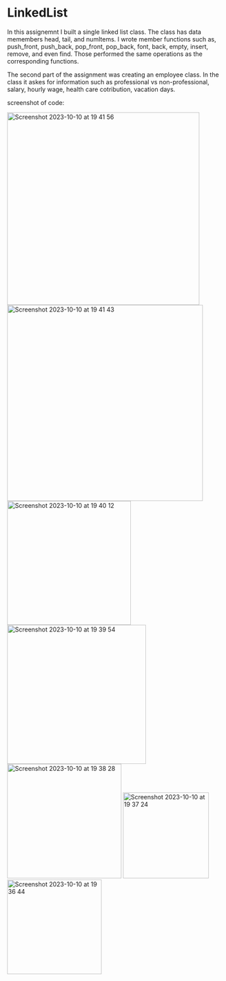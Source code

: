 # LinkedList

In this assignemnt I built a single linked list class. The class has data memembers head, tail, and numItems. I wrote member functions such as, push_front, push_back, pop_front, pop_back,
font, back, empty, insert, remove, and even find. Those performed the same operations as the corresponding functions. 

The second part of the assignment was creating an employee class. In the class it askes for information such as professional vs non-professional, salary,
hourly wage, health care cotribution, vacation days. 

screenshot of code:

<img width="446" alt="Screenshot 2023-10-10 at 19 41 56" src="https://github.com/Yagna-Patel/Assignment-2/assets/123590214/d1e57161-1901-47c7-bf23-8851302b4fc7">
<img width="454" alt="Screenshot 2023-10-10 at 19 41 43" src="https://github.com/Yagna-Patel/Assignment-2/assets/123590214/068c5852-9ad6-48d3-84f0-a96d458796b8">
<img width="287" alt="Screenshot 2023-10-10 at 19 40 12" src="https://github.com/Yagna-Patel/Assignment-2/assets/123590214/466b60c6-d200-4bbb-8309-5f9d74daead7">
<img width="322" alt="Screenshot 2023-10-10 at 19 39 54" src="https://github.com/Yagna-Patel/Assignment-2/assets/123590214/87f30ced-1f1a-494a-a034-a92109699801">
<img width="265" alt="Screenshot 2023-10-10 at 19 38 28" src="https://github.com/Yagna-Patel/Assignment-2/assets/123590214/b88535e0-2472-4e5d-84af-47c1eefd8fb5">
<img width="199" alt="Screenshot 2023-10-10 at 19 37 24" src="https://github.com/Yagna-Patel/Assignment-2/assets/123590214/c0dc0f2e-67d4-4f01-a317-91423af35593">
<img width="219" alt="Screenshot 2023-10-10 at 19 36 44" src="https://github.com/Yagna-Patel/Assignment-2/assets/123590214/f7da12d8-b18b-4cac-98a1-4a2e039ad25d">
